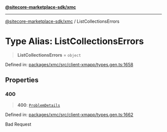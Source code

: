 [**@sitecore-marketplace-sdk/xmc**](../README.md)

***

[@sitecore-marketplace-sdk/xmc](../README.md) / ListCollectionsErrors

# Type Alias: ListCollectionsErrors

> **ListCollectionsErrors** = `object`

Defined in: [packages/xmc/src/client-xmapp/types.gen.ts:1658](https://github.com/Sitecore/sitecore-marketplace-sdk/blob/e87783cce9f115393973a45e109d17b99bf1df7e/packages/xmc/src/client-xmapp/types.gen.ts#L1658)

## Properties

### 400

> **400**: [`ProblemDetails`](ProblemDetails.md)

Defined in: [packages/xmc/src/client-xmapp/types.gen.ts:1662](https://github.com/Sitecore/sitecore-marketplace-sdk/blob/e87783cce9f115393973a45e109d17b99bf1df7e/packages/xmc/src/client-xmapp/types.gen.ts#L1662)

Bad Request
